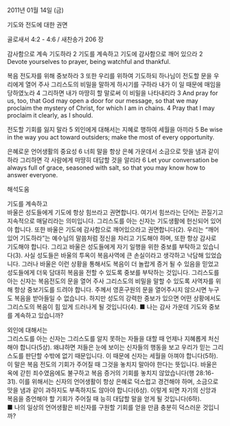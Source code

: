 2011년 01월 14일 (금)

기도와 전도에 대한 권면



골로새서 4:2 - 4:6 / 새찬송가 206 장


감사함으로 계속 기도하라
2 기도를 계속하고 기도에 감사함으로 깨어 있으라
2 Devote yourselves to prayer, being watchful and thankful.

복음 전도자를 위해 중보하라 
3 또한 우리를 위하여 기도하되 하나님이 전도할 문을 우리에게 열어 주사 그리스도의 비밀을 말하게 하시기를 구하라 내가 이 일 때문에 매임을 당하였노라 4 그리하면 내가 마땅히 할 말로써 이 비밀을 나타내리라
3 And pray for us, too, that God may open a door for our message, so that we may proclaim the mystery of Christ, for which I am in chains. 4 Pray that I may proclaim it clearly, as I should.

전도할 기회를 잃지 말라 
5 외인에게 대해서는 지혜로 행하여 세월을 아끼라
5 Be wise in the way you act toward outsiders; make the most of every opportunity.

은혜로운 언어생활의 중요성
6 너희 말을 항상 은혜 가운데서 소금으로 맛을 냄과 같이 하라 그리하면 각 사람에게 마땅히 대답할 것을 알리라
6 Let your conversation be always full of grace, seasoned with salt, so that you may know how to answer everyone.

해석도움





기도를 계속하고  
바울은 성도들에게 기도에 항상 힘쓰라고 권면합니다. 여기서 힘쓰라는 단어는 끈질기고 지속적으로 매달리라는 의미입니다. 그리스도를 아는 신자는 기도생활에 헌신되어 있어야 합니다. 또한 바울은 기도에 감사함으로 깨어있으라고 권면합니다(2). 우리는 “깨어있어 기도하라”는 예수님의 말씀처럼 정신을 차리고 기도해야 하며, 또한 항상 감사로 기도해야 합니다. 그리고 바울은 성도들에게 자기 일행을 위한 중보를 부탁하고 있습니다(3). 사실 성도들은 바울의 투옥이 복음사역에 큰 손실이라고 생각하고 낙담해 있었습니다. 그러나 바울은 이런 상황을 통해서도 복음이 더 놀랍게 증거 될 수 있음을 믿었고 성도들에게 더욱 담대히 복음을 전할 수 있도록 중보를 부탁하는 것입니다. 그리스도를 아는 신자는 복음전도의 문을 열어 주사 그리스도의 비밀을 말할 수 있도록 사역자를 위해 항상 중보기도를 드려야 합니다. 주께서 영혼구원의 문을 열어주시지 않으시면 누구도 복음을 받아들일 수 없습니다. 하지만 성도의 강력한 중보가 있으면 어떤 상황에서도 그리스도의 복음이 힘 있게 드러나게 될 것입니다(4). 
■ 나는 감사 가운데 기도와 중보를 계속하고 있습니까? 

외인에 대해서는  
그리스도를 아는 신자는 그리스도를 알지 못하는 자들을 대할 때 언제나 지혜롭게 처신해야 합니다(5상). 왜냐하면 저들은 눈에 보이는 신자들의 행동을 보고 우리가 믿는 그리스도를 판단할 수밖에 없기 때문입니다. 이 때문에 신자는 세월을 아껴야 합니다(5하). 이 말은 복음 전도의 기회가 주어질 때 그것을 놓치지 말아야 한다는 뜻입니다. 바울은 옥에 갇힌 죄수였음에도 불구하고 복음 증거의 기회를 놓치지 않았습니다(행 28:16-31). 이를 위해서는 신자의 언어생활이 항상 은혜로 덕스럽고 경건해야 하며, 소금으로 맛을 냄과 같이 과하지도 부족하지도 않아야 합니다(6상). 이렇게 되면 자기의 신앙과 복음을 증언해야 할 기회가 주어질 때 능히 대답할 말을 얻게 될 것입니다(6하).   
■ 나의 일상의 언어생활은 비신자를 구원할 기회를 얻을 만큼 충분히 덕스러운 것입니까?